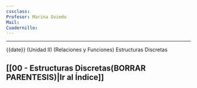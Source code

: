 ```yaml
---
cssclass: 
Profesor: Marina Oviedo
Mail:
Cuadernillo:
---
```

---
{{date}} (Unidad II) (Relaciones y Funciones) Estructuras Discretas
## [[00 - Estructuras Discretas(BORRAR PARENTESIS)|Ir al Índice]]